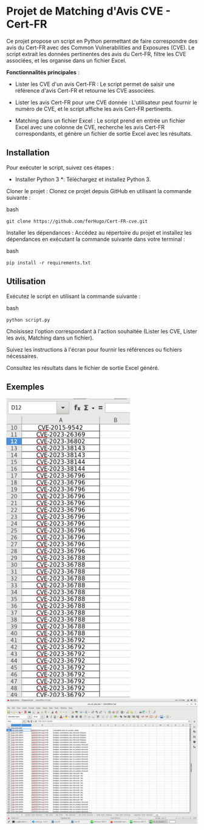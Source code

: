 # Projet de Matching d'Avis CVE - Cert-FR

Ce projet propose un script en Python permettant de faire correspondre des avis du Cert-FR avec des Common Vulnerabilities and Exposures (CVE). Le script extrait les données pertinentes des avis du Cert-FR, filtre les CVE associées, et les organise dans un fichier Excel.

**Fonctionnalités principales** :

- Lister les CVE d'un avis Cert-FR : Le script permet de saisir une référence d'avis Cert-FR et retourne les CVE associées.

- Lister les avis Cert-FR pour une CVE donnée : L'utilisateur peut fournir le numéro de CVE, et le script affiche les avis Cert-FR pertinents.

- Matching dans un fichier Excel : Le script prend en entrée un fichier Excel avec une colonne de CVE, recherche les avis Cert-FR correspondants, et génère un fichier de sortie Excel avec les résultats.

## **Installation**

Pour exécuter le script, suivez ces étapes :

* Installer Python 3 *: Téléchargez et installez Python 3.

Cloner le projet : Clonez ce projet depuis GitHub en utilisant la commande suivante :

bash

    git clone https://github.com/ferHugo/Cert-FR-cve.git

Installer les dépendances : Accédez au répertoire du projet et installez les dépendances en exécutant la commande suivante dans votre terminal :

bash

    pip install -r requirements.txt

## **Utilisation**

Exécutez le script en utilisant la commande suivante :

bash

    python script.py

Choisissez l'option correspondant à l'action souhaitée (Lister les CVE, Lister les avis, Matching dans un fichier).

Suivez les instructions à l'écran pour fournir les références ou fichiers nécessaires.

Consultez les résultats dans le fichier de sortie Excel généré.

## **Exemples**


![ On donne une liste de cve ](/images/1.png)
![ L'Excel une fois le script qui a tourné ](/images/2.png)





